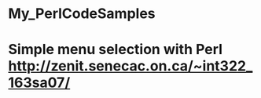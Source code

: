 # My_PerlCodeSamples

# Simple menu selection with Perl  http://zenit.senecac.on.ca/~int322_163sa07/

